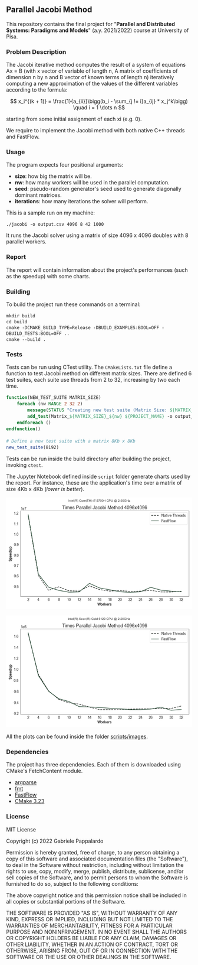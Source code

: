 ## Parallel Jacobi Method

This repository contains the final project for "**Parallel and Distributed Systems: Paradigms and Models**" (a.y. 2021/2022)
course at University of Pisa.

### Problem Description

The Jacobi iterative method computes the result of a system of equations Ax = B (with x vector of
variable of length n, A matrix of coefficients of dimension n by n and B vector of known terms of length
n) iteratively computing a new approximation of the values of the different variables according to the
formula:

$$
x_i^{(k + 1)} = \frac{1}{a_{ii}}\bigg(b_i - \sum_{j != i}a_{ij} * x_j^k\bigg) \quad i = 1 \dots n
$$

starting from some initial assignment of each xi (e.g. 0).

We require to implement the Jacobi method with both native C++ threads and FastFlow.

### Usage

The program expects four positional arguments:

- **size**: how big the matrix will be.
- **nw**: how many workers will be used in the parallel computation.
- **seed**: pseudo-random generator's seed used to generate diagonally dominant matrices.
- **iterations**: how many iterations the solver will perform.

This is a sample run on my machine:

```shell
./jacobi -o output.csv 4096 8 42 1000
```

It runs the Jacobi solver using a matrix of size 4096 x 4096 doubles with 8 parallel workers.

### Report

The report will contain information about the project's performances (such as the speedup) with some charts.

### Building

To build the project run these commands on a terminal:

```shell
mkdir build
cd build
cmake -DCMAKE_BUILD_TYPE=Release -DBUILD_EXAMPLES:BOOL=OFF -DBUILD_TESTS:BOOL=OFF ..
cmake --build .
```

### Tests

Tests can be run using CTest utility. The `CMakeLists.txt` file define a function
to test Jacobi method on different matrix sizes. There are defined 6 test suites, each suite
use threads from 2 to 32, increasing by two each time.

```cmake
function(NEW_TEST_SUITE MATRIX_SIZE)
    foreach (nw RANGE 2 32 2)
        message(STATUS "Creating new test suite (Matrix Size: ${MATRIX_SIZE}, Workers: ${nw})")
        add_test(Matrix_${MATRIX_SIZE}_${nw} ${PROJECT_NAME} -o output_${MATRIX_SIZE}.csv ${MATRIX_SIZE} ${nw} 42 1000)
    endforeach ()
endfunction()

# Define a new test suite with a matrix 8Kb x 8Kb
new_test_suite(8192)
```

Tests can be run inside the build directory after building the project, invoking `ctest`.

The Jupyter Notebook defined inside `script` folder generate charts used by the report. For instance,
these are the application's time over a matrix of size 4Kb x 4Kb (_lower is better_).

![Jacobi Method Macbook 4Kb](./scripts/images/MacBook/times_plot_4096.png)

![Jacobi Method Remote Machine 4Kb](./scripts/images/VM/times_plot_4096.png)

All the plots can be found inside the folder [scripts/images](./scripts/images/).

### Dependencies

The project has three dependencies. Each of them is downloaded using CMake's FetchContent module.

- [argparse](https://github.com/p-ranav/argparse.git)
- [fmt](https://github.com/fmtlib/fmt.git)
- [FastFlow](https://github.com/fastflow/fastflow.git)
- [CMake 3.23](https://cmake.org)

### License

MIT License

Copyright (c) 2022 Gabriele Pappalardo

Permission is hereby granted, free of charge, to any person obtaining a copy
of this software and associated documentation files (the "Software"), to deal
in the Software without restriction, including without limitation the rights
to use, copy, modify, merge, publish, distribute, sublicense, and/or sell
copies of the Software, and to permit persons to whom the Software is
furnished to do so, subject to the following conditions:

The above copyright notice and this permission notice shall be included in all
copies or substantial portions of the Software.

THE SOFTWARE IS PROVIDED "AS IS", WITHOUT WARRANTY OF ANY KIND, EXPRESS OR
IMPLIED, INCLUDING BUT NOT LIMITED TO THE WARRANTIES OF MERCHANTABILITY,
FITNESS FOR A PARTICULAR PURPOSE AND NONINFRINGEMENT. IN NO EVENT SHALL THE
AUTHORS OR COPYRIGHT HOLDERS BE LIABLE FOR ANY CLAIM, DAMAGES OR OTHER
LIABILITY, WHETHER IN AN ACTION OF CONTRACT, TORT OR OTHERWISE, ARISING FROM,
OUT OF OR IN CONNECTION WITH THE SOFTWARE OR THE USE OR OTHER DEALINGS IN THE
SOFTWARE.
